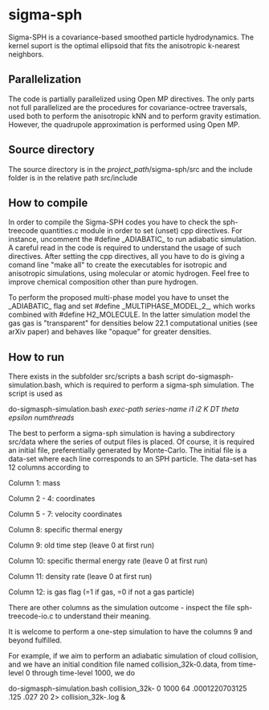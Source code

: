 
# sigma-sph

Sigma-SPH is a covariance-based smoothed particle hydrodynamics. The kernel
suport is the optimal ellipsoid that fits the anisotropic k-nearest neighbors.

## Parallelization

The code is partially parallelized using Open MP directives.
The only parts not full parallelized are the procedures for
covariance-octree traversals, used both to perform the anisotropic
kNN and to perform gravity estimation. However, the quadrupole
approximation is performed using Open MP.

## Source directory

The source directory is in the _project_path_/sigma-sph/src and the include folder is in the relative path src/include

## How to compile

In order to compile the Sigma-SPH codes you have to check the sph-treecode quantities.c module in order to set (unset) cpp directives. For instance, uncomment the #define \_ADIABATIC\_ to run adiabatic simulation. A careful read in the code is required to understand the usage of such directives. After setting the cpp directives, all you have to do is giving a comand line "make all" to create the executables for isotropic and anisotropic simulations, using molecular or atomic hydrogen. Feel free to improve chemical composition other than pure hydrogen.

To perform the proposed multi-phase model you have to unset the \_ADIABATIC\_ flag and set #define \_MULTIPHASE\_MODEL\_2\_, which works combined with #define H2\_MOLECULE. In the latter simulation model the gas gas is "transparent" for densities below 22.1 computational unities (see arXiv paper) and behaves like "opaque" for greater densities.

## How to run

There exists in the subfolder src/scripts a bash script 
do-sigmasph-simulation.bash, which is required to perform
a sigma-sph simulation. The script is used as

do-sigmasph-simulation.bash _exec-path_ _series-name_ _i1_ _i2_ _K_ _DT_ _theta_ _epsilon_ _numthreads_

The best to perform a sigma-sph simulation is having a subdirectory
src/data where the series of output files is placed. Of course, it is
required an initial file, preferentially generated by Monte-Carlo. 
The initial file is a data-set where each line corresponds to an SPH
particle. The data-set has 12 columns according to

Column 1: mass

Column 2 - 4: coordinates

Column 5 - 7: velocity coordinates

Column 8: specific thermal energy

Column 9: old time step (leave 0 at first run)

Column 10: specific thermal energy rate (leave 0 at first run)

Column 11: density rate (leave 0 at first run)

Column 12: is gas flag (=1 if gas, =0 if not a gas particle)

There are other columns as the simulation outcome - inspect the file
sph-treecode-io.c to understand their meaning.

It is welcome to perform a one-step simulation to have the columns 9 and
beyond fulfilled.

For example, if we aim to perform an adiabatic simulation of cloud
collision, and we have an initial condition file named 
collision\_32k-0.data, from time-level 0 through time-level 1000, we do

do-sigmasph-simulation.bash collision\_32k- 0 1000 64 .0001220703125 .125 .027 20 2> collision\_32k-.log &


